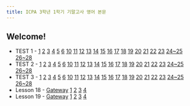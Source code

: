 ```yaml
---
title: ICPA 3학년 1학기 기말고사 영어 본문
---
```

## Welcome!

* TEST 1 - [1](/articles/1.html)      [2](/articles/2.html)  [3](/articles/3.html)  [4](/articles/4.html)  [5](/articles/5.html)  [6](/articles/6.html)  [10](/articles/7.html)  [11](/articles/8.html)  [12](/articles/9.html)  [13](/articles/10.html)  [14](/articles/11.html)  [15](/articles/12.html)  [16](/articles/13.html)  [17](/articles/14.html)  [18](/articles/15.html)  [19](/articles/16.html)  [20](/articles/17.html)  [21](/articles/18.html)  [22](/articles/19.html)  [23](/articles/20.html)  [24~25](/articles/21.html)  [26~28](/articles/22.html)
* TEST 2 - [1](/articles/23.html)  [2](/articles/24.html)  [3](/articles/25.html)  [4](/articles/26.html)  [5](/articles/27.html)  [6](/articles/28.html)  [10](/articles/29.html)  [11](/articles/30.html)  [12](/articles/31.html)  [13](/articles/32.html)  [14](/articles/33.html)  [15](/articles/34.html)  [16](/articles/35.html)  [17](/articles/36.html)  [18](/articles/37.html)  [19](/articles/38.html)  [20](/articles/39.html)  [21](/articles/40.html)  [22](/articles/41.html)  [23](/articles/42.html)  [24~25](/articles/43.html)  [26~28](/articles/44.html)
* TEST 3 - [1](/articles/45.html)  [2](/articles/46.html)  [3](/articles/47.html)  [4](/articles/48.html)  [5](/articles/49.html)  [6](/articles/50.html)  [10](/articles/51.html)  [11](/articles/52.html)  [12](/articles/53.html)  [13](/articles/54.html)  [14](/articles/55.html)  [15](/articles/56.html)  [16](/articles/57.html)  [17](/articles/58.html)  [18](/articles/59.html)  [19](/articles/60.html)  [20](/articles/61.html)  [21](/articles/62.html)  [22](/articles/63.html)  [23](/articles/64.html)  [24~25](/articles/65.html)  [26~28](/articles/66.html)
* Lesson 18 - [Gateway](/articles/67.html)  [1](/articles/68.html)  [2](/articles/69.html)  [3](/articles/70.html)  [4](/articles/71.html)
* Lesson 19 - [Gateway](/articles/72.html)  [1](/articles/73.html)  [2](/articles/74.html)  [3](/articles/75.html)  [4](/articles/76.html)
